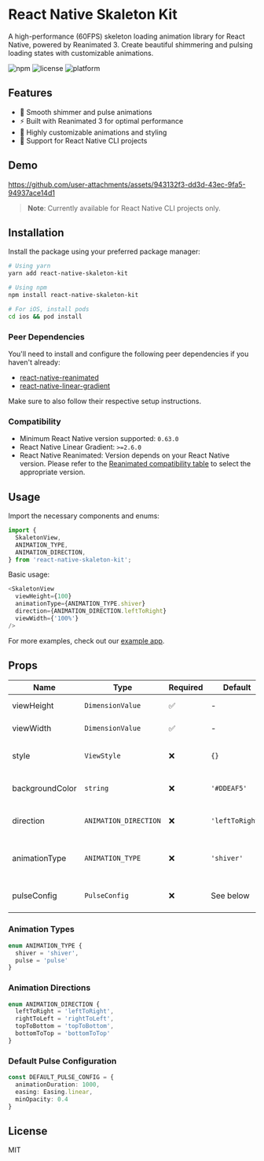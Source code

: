 # React Native Skaleton Kit

A high-performance (60FPS) skeleton loading animation library for React Native, powered by Reanimated 3. Create beautiful shimmering and pulsing loading states with customizable animations.

![npm](https://img.shields.io/npm/v/react-native-skaleton-kit)
![license](https://img.shields.io/npm/l/react-native-skaleton-kit)
![platform](https://img.shields.io/badge/platform-ios%20%7C%20android-lightgrey)

## Features

- 🌊 Smooth shimmer and pulse animations
- ⚡️ Built with Reanimated 3 for optimal performance
- 🎨 Highly customizable animations and styling
- 📱 Support for React Native CLI projects

## Demo

https://github.com/user-attachments/assets/943132f3-dd3d-43ec-9fa5-94937ace14d1



> **Note**: Currently available for React Native CLI projects only.

## Installation

Install the package using your preferred package manager:

```bash
# Using yarn
yarn add react-native-skaleton-kit

# Using npm
npm install react-native-skaleton-kit

# For iOS, install pods
cd ios && pod install
```

### Peer Dependencies

You'll need to install and configure the following peer dependencies if you haven't already:

- [react-native-reanimated](https://docs.swmansion.com/react-native-reanimated/docs/fundamentals/getting-started#installation)
- [react-native-linear-gradient](https://github.com/react-native-linear-gradient/react-native-linear-gradient#readme)

Make sure to also follow their respective setup instructions.


### Compatibility

- Minimum React Native version supported: `0.63.0`
- React Native Linear Gradient: `>=2.6.0`
- React Native Reanimated: Version depends on your React Native version. Please refer to the [Reanimated compatibility table](https://docs.swmansion.com/react-native-reanimated/docs/guides/compatibility#currently-supported-react-native-versions-paper) to select the appropriate version.



## Usage

Import the necessary components and enums:

```typescript
import {
  SkaletonView,
  ANIMATION_TYPE,
  ANIMATION_DIRECTION,
} from 'react-native-skaleton-kit';
```

Basic usage:

```typescript
<SkaletonView
  viewHeight={100}
  animationType={ANIMATION_TYPE.shiver}
  direction={ANIMATION_DIRECTION.leftToRight}
  viewWidth={'100%'}
/>
```

For more examples, check out our [example app](https://github.com/varunkukade/react-native-skaleton-kit/blob/main/example/src/App.tsx).

## Props

| Name | Type | Required | Default | Description |
|------|------|----------|---------|-------------|
| viewHeight | `DimensionValue` | ✅ | - | Height of the skeleton view |
| viewWidth | `DimensionValue` | ✅ | - | Width of the skeleton view |
| style | `ViewStyle` | ❌ | `{}` | Additional styles for the container |
| backgroundColor | `string` | ❌ | `'#DDEAF5'` | Background color of the skeleton |
| direction | `ANIMATION_DIRECTION` | ❌ | `'leftToRight'` | Direction of the shimmer animation |
| animationType | `ANIMATION_TYPE` | ❌ | `'shiver'` | Type of animation (`'shiver'` or `'pulse'`) |
| pulseConfig | `PulseConfig` | ❌ | See below | Configuration for pulse animation |

### Animation Types
```typescript
enum ANIMATION_TYPE {
  shiver = 'shiver',
  pulse = 'pulse'
}
```

### Animation Directions
```typescript
enum ANIMATION_DIRECTION {
  leftToRight = 'leftToRight',
  rightToLeft = 'rightToLeft',
  topToBottom = 'topToBottom',
  bottomToTop = 'bottomToTop'
}
```

### Default Pulse Configuration
```typescript
const DEFAULT_PULSE_CONFIG = {
  animationDuration: 1000,
  easing: Easing.linear,
  minOpacity: 0.4
}
```

## License

MIT
